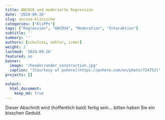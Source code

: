 ```yaml
---
title: ANCOVA und moderierte Regression
date: '2024-09-26'
slug: ancova-klinische
categories: ["KliPPs"]
tags: ["Regression", "ANCOVA", "Moderation", "Interaktion"]
subtitle: ''
summary: ''
authors: [schultze, nehler, irmer]
weight: 2
lastmod: '2024-09-26'
featured: no
banner:
  image: "/header/under_construction.jpg"
  caption: "[Courtesy of pxhere](https://pxhere.com/en/photo/724752)"
projects: []

output:
  html_document:
    keep_md: true
---
```


Dieser Abschnitt wird (hoffentlich bald) fertig sein... bitten haben Sie ein bisschen Geduld.

